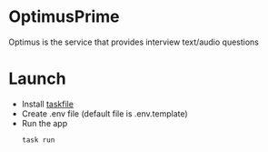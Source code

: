 # OptimusPrime

Optimus is the service that provides interview text/audio questions

# Launch

- Install [taskfile](https://taskfile.dev/installation/)
- Create .env file (default file is .env.template)
- Run the app
  ```
  task run
  ```
